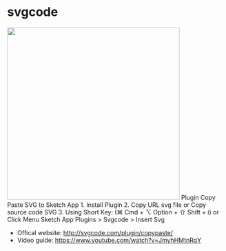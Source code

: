 # svgcode
<img src="http://svgcode.com/cover.jpg" width="400" />
Plugin Copy Paste SVG to Sketch App
1. Install Plugin
2. Copy URL svg file or Copy source code SVG 
3. Using Short Key: (⌘ Cmd + ⌥ Option + ⇧ Shift + i) or Click Menu Sketch App Plugins > Svgcode > Insert Svg

+ Offical website: http://svgcode.com/plugin/copypaste/
+ Video guide: https://www.youtube.com/watch?v=JmyhHMtnRqY

